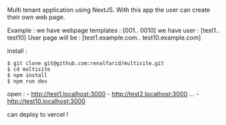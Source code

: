 Multi tenant application using NextJS. With this app the user can create their own web page.

Example : 
we have webpage templates : [001.. 0010]
we have user : [test1.. test10]
User page will be : [test1.example.com.. test10.example.com]

install :

```
$ git clone git@github.com:renalfarid/multisite.git
$ cd multisite
$ npm install
$ npm run dev
```

open :  - http://test1.localhost:3000
        - http://test2.localhost:3000
        ...
        - http://test10.localhost:3000

can deploy to vercel !